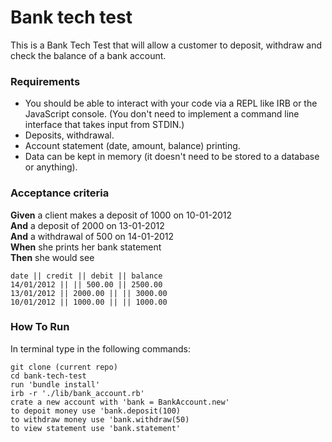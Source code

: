 # Bank tech test

This is a Bank Tech Test that will allow a customer to deposit, withdraw and check the balance of a bank account.

### Requirements

* You should be able to interact with your code via a REPL like IRB or the JavaScript console.  (You don't need to implement a command line interface that takes input from STDIN.)
* Deposits, withdrawal.
* Account statement (date, amount, balance) printing.
* Data can be kept in memory (it doesn't need to be stored to a database or anything).

### Acceptance criteria

**Given** a client makes a deposit of 1000 on 10-01-2012  
**And** a deposit of 2000 on 13-01-2012  
**And** a withdrawal of 500 on 14-01-2012  
**When** she prints her bank statement  
**Then** she would see

```
date || credit || debit || balance
14/01/2012 || || 500.00 || 2500.00
13/01/2012 || 2000.00 || || 3000.00
10/01/2012 || 1000.00 || || 1000.00
```
### How To Run

In terminal type in the following commands:

```
git clone (current repo)
cd bank-tech-test
run 'bundle install'
irb -r './lib/bank_account.rb'
crate a new account with 'bank = BankAccount.new'
to depoit money use 'bank.deposit(100)
to withdraw money use 'bank.withdraw(50)
to view statement use 'bank.statement'
```
